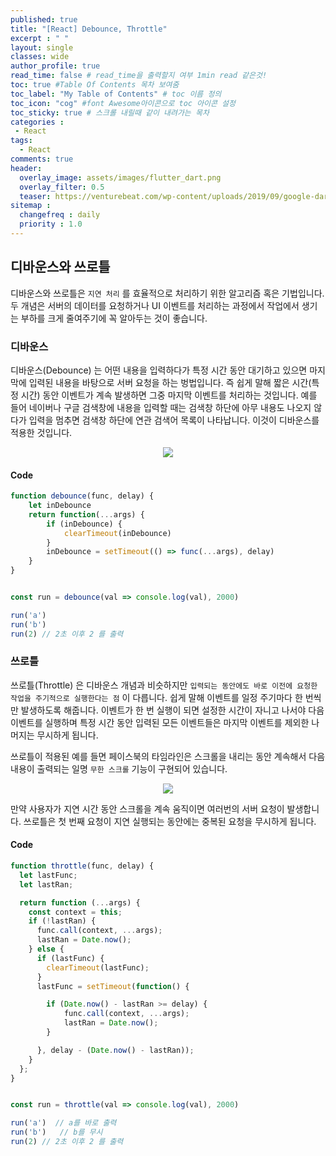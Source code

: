 ```yaml
---
published: true
title: "[React] Debounce, Throttle"
excerpt : " "
layout: single
classes: wide
author_profile: true
read_time: false # read_time을 출력할지 여부 1min read 같은것!
toc: true #Table Of Contents 목차 보여줌
toc_label: "My Table of Contents" # toc 이름 정의
toc_icon: "cog" #font Awesome아이콘으로 toc 아이콘 설정
toc_sticky: true # 스크롤 내릴때 같이 내려가는 목차
categories :
 - React
tags: 
  - React
comments: true
header:
  overlay_image: assets/images/flutter_dart.png
  overlay_filter: 0.5
  teaser: https://venturebeat.com/wp-content/uploads/2019/09/google-dart-flutter.png?w=578&strip=all
sitemap :
  changefreq : daily
  priority : 1.0
---
```


## 디바운스와 쓰로틀

디바운스와 쓰로틀은 `지연 처리` 를 효율적으로 처리하기 위한 알고리즘 혹은 기법입니다. 두 개념은 서버의 데이터를 요청하거나 UI 이벤트를 처리하는 과정에서 작업에서 생기는 부하를 크게 줄여주기에 꼭 알아두는 것이 좋습니다.

### 디바운스

디바운스(Debounce) 는 어떤 내용을 입력하다가 특정 시간 동안 대기하고 있으면 마지막에 입력된 내용을 바탕으로 서버 요청을 하는 벙법입니다. 즉 쉽게 말해 짧은 시간(특정 시간) 동안 이벤트가 계속 발생하면 그중 마지막 이벤트를 처리하는 것입니다. 예를 들어 네이버나 구글 검색창에 내용을 입력할 때는 검색창 하단에 아무 내용도 나오지 않다가 입력을 멈추면 검색창 하단에 연관 검색어 목록이 나타납니다. 이것이 디바운스를 적용한 것입니다.

<div align="center">
   <img src="https://t1.daumcdn.net/cfile/tistory/99C4B6335B33302822"/>
</div>

#### Code

~~~javascript
function debounce(func, delay) {
    let inDebounce
    return function(...args) {
        if (inDebounce) {
            clearTimeout(inDebounce)
        }
        inDebounce = setTimeout(() => func(...args), delay)
    }
}


const run = debounce(val => console.log(val), 2000)

run('a')
run('b')
run(2) // 2초 이후 2 를 출력
~~~

### 쓰로틀

쓰로틀(Throttle) 은 디바운스 개념과 비슷하지만 `입력되는 동안에도 바로 이전에 요청한 작업을 주기적으로 실행한다는 점` 이 다릅니다. 쉽게 말해 이벤트를 일정 주기마다 한 번씩만 발생하도록 해줍니다. 이벤트가 한 번 실행이 되면 설정한 시간이 자니고 나서야 다음 이벤트를 실행하며 특정 시간 동안 입력된 모든 이벤트들은 마지막 이벤트를 제외한 나머지는 무시하게 됩니다.

 쓰로틀이 적용된 예를 들면 페이스북의 타임라인은 스크롤을 내리는 동안 계속해서 다음 내용이 출력되는 일명 `무한 스크롤` 기능이 구현되어 있습니다.

<div align="center">
   <img src="https://blog.kakaocdn.net/dn/cAAR95/btqB1dhwq7n/YDGBzhgPsxnrKWdKYbMX2K/img.gif"/>
</div>

만약 사용자가 지연 시간 동안 스크롤을 계속 움직이면 여러번의 서버 요청이 발생합니다. 쓰로틀은 첫 번째 요청이 지연 실행되는 동안에는 중복된 요청을 무시하게 됩니다.

#### Code

~~~javascript
function throttle(func, delay) {
  let lastFunc;
  let lastRan;

  return function (...args) {
    const context = this;
    if (!lastRan) {
      func.call(context, ...args);
      lastRan = Date.now();
    } else {
      if (lastFunc) {
        clearTimeout(lastFunc);
      }
      lastFunc = setTimeout(function() {

        if (Date.now() - lastRan >= delay) {
            func.call(context, ...args);
            lastRan = Date.now();
        }

      }, delay - (Date.now() - lastRan));
    }
  };
}


const run = throttle(val => console.log(val), 2000)

run('a')  // a를 바로 출력
run('b')   // b를 무시
run(2) // 2초 이후 2 를 출력
~~~